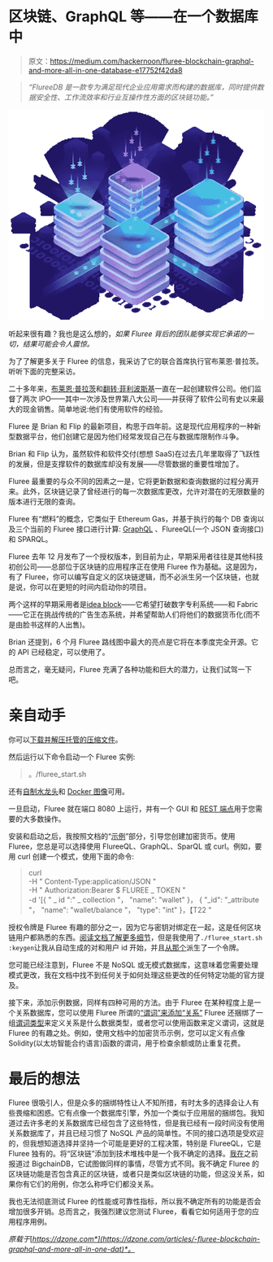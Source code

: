 # 区块链、GraphQL 等——在一个数据库中

> 原文：<https://medium.com/hackernoon/fluree-blockchain-graphql-and-more-all-in-one-database-e17752f42da8>

> *“FlureeDB 是一款专为满足现代企业应用需求而构建的数据库，同时提供数据安全性、工作流效率和行业互操作性方面的区块链功能。”*

![](img/a46f7513097b9964afc8b8544ee74cf1.png)

听起来很有趣？我也是这么想的，*如果 Fluree 背后的团队能够实现它承诺的一切，结果可能会令人震惊。*

为了了解更多关于 Fluree 的信息，我采访了它的联合首席执行官布莱恩·普拉茨。听听下面的完整采访。

二十多年来，[布莱恩·普拉茨](https://www.linkedin.com/in/brianplatz/)和[翻转·菲利波斯基](https://www.linkedin.com/in/andrewflipfilipowski/)一直在一起创建软件公司。他们监督了两次 IPO——其中一次涉及世界第八大公司——并获得了软件公司有史以来最大的现金销售。简单地说:他们有使用软件的经验。

Fluree 是 Brian 和 Flip 的最新项目，构思于四年前。这是现代应用程序的一种新型数据平台，他们创建它是因为他们经常发现自己在与数据库限制作斗争。

Brian 和 Flip 认为，虽然软件和软件交付(想想 SaaS)在过去几年里取得了飞跃性的发展，但是支撑软件的数据库却没有发展——尽管数据的重要性增加了。

Fluree 最重要的与众不同的因素之一是，它将更新数据和查询数据的过程分离开来。此外，区块链记录了曾经进行的每一次数据库更改，允许对潜在的无限数量的版本进行无限的查询。

Fluree 有“燃料”的概念，它类似于 Ethereum Gas，并基于执行的每个 DB 查询以及三个当前的 Fluree 接口进行计算: [GraphQL](https://graphql.org/) 、FlureeQL(一个 JSON 查询接口)和 SPARQL。

Fluree 去年 12 月发布了一个授权版本，到目前为止，早期采用者往往是其他科技初创公司——总部位于区块链的应用程序正在使用 Fluree 作为基础。这是因为，有了 Fluree，你可以编写自定义的区块链逻辑，而不必派生另一个区块链，也就是说，你可以在更短的时间内启动你的项目。

两个这样的早期采用者是[idea block](https://ideablock.io/)——它希望打破数字专利系统——和 Fabric——它正在挑战传统的广告生态系统，并希望帮助人们将他们的数据货币化(而不是由脸书这样的人出售)。

Brian 还提到，6 个月 Fluree 路线图中最大的亮点是它将在本季度完全开源。它的 API 已经稳定，可以使用了。

总而言之，毫无疑问，Fluree 充满了各种功能和巨大的潜力，让我们试驾一下吧。

# 亲自动手

你可以[下载并解压托管的压缩文件](https://s3.amazonaws.com/fluree-releases-public/flureeDB-latest.zip)。

然后运行以下命令启动一个 Fluree 实例:

> 。/fluree_start.sh

还有[自制水龙头](https://docs.flur.ee/docs/getting-started/installation#download-fluree-with-homebrew)和 [Docker 图像](https://docs.flur.ee/docs/getting-started/installation#fluree-with-docker)可用。

一旦启动，Fluree 就在端口 8080 上运行，并有一个 GUI 和 [REST 端点](https://docs.flur.ee/api/signed-endpoints/overview)用于您需要的大多数操作。

安装和启动之后，我按照文档的“[示例](https://docs.flur.ee/docs/examples/cryptocurrency)”部分，引导您创建加密货币。使用 Fluree，您总是可以选择使用 FlureeQL、GraphQL、SparQL 或 curl。例如，要用 curl 创建一个模式，使用下面的命令:

> curl \
> -H " Content-Type:application/JSON " \
> -H " Authorization:Bearer $ FLUREE _ TOKEN " \
> -d '[{
> " _ id ":" _ collection "，
> "name": "wallet"
> }，
> {
> "_id": "_attribute "，
> "name": "wallet/balance "，
> "type": "int"
> }，【T22 "

授权令牌是 Fluree 有趣的部分之一，因为它与密钥对绑定在一起，这是任何区块链用户都熟悉的东西。[阅读文档了解更多细节](https://docs.flur.ee/docs/getting-started/installation#setting-your-own-private-key)，但是我使用了`./fluree_start.sh :keygen`让我从自动生成的对和用户 id 开始，并且[从那个](https://docs.flur.ee/docs/identity/public-private-keys)派生了一个令牌。

您可能已经注意到，Fluree 不是 NoSQL 或无模式数据库，这意味着您需要处理模式更改，我在文档中找不到任何关于如何处理这些更改的任何特定功能的官方提及。

接下来，添加示例数据，同样有四种可用的方法。由于 Fluree 在某种程度上是一个关系数据库，您可以使用 Fluree 所谓的[“谓词”来添加“关系”](https://docs.flur.ee/docs/getting-started/basic-schema#adding-predicates) Fluree 还捆绑了一组[谓词类型](https://docs.flur.ee/docs/infrastructure/system-collections#_predicate-types)来定义关系是什么数据类型，或者您可以使用函数来定义谓词，这就是 Fluree 的有趣之处。例如，使用文档中的加密货币示例，您可以定义有点像 Solidity(以太坊智能合约语言)函数的谓词，用于检查余额或防止重复花费。

# 最后的想法

Fluree 很吸引人，但是众多的捆绑特性让人不知所措，有时太多的选择会让人有些畏缩和困惑。它有点像一个数据库引擎，外加一个类似于应用层的捆绑包。我知道过去许多老的关系数据库已经包含了这些特性，但是我已经有一段时间没有使用关系数据库了，并且已经习惯了 NoSQL 产品的简单性。不同的接口选项是受欢迎的，但我想知道选择并坚持一个可能是更好的工程决策，特别是 FlureeQL，它是 Fluree 独有的。将“区块链”添加到技术堆栈中是一个我不确定的选择。[我在](https://www.sitepoint.com/bigchaindb-blockchain-data-storage/)之前报道过 BigchainDB，它试图做同样的事情，尽管方式不同。我不确定 Fluree 的区块链功能是否包含真正的区块链，或者只是类似区块链的功能，但这没关系，如果你有它们的用例，你怎么称呼它们都没关系。

我也无法彻底测试 Fluree 的性能或可靠性指标，所以我不确定所有的功能是否会增加很多开销。总而言之，我强烈建议您测试 Fluree，看看它如何适用于您的应用程序用例。

*原载于*[*https://dzone.com*](https://dzone.com/articles/-fluree-blockchain-graphql-and-more-all-in-one-dat)*。*